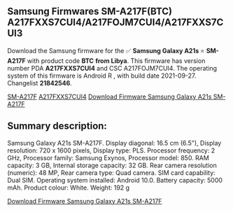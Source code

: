 <h2>Samsung Firmwares SM-A217F(BTC) A217FXXS7CUI4/A217FOJM7CUI4/A217FXXS7CUI3</h2>
Download the Samsung firmware for the ✅ <strong>Samsung Galaxy A21s </strong> ⭐ <strong>SM-A217F</strong> with product code <strong>BTC</strong> <strong> from Libya</strong>. This firmware has version number PDA <strong>A217FXXS7CUI4</strong> and CSC A217FOJM7CUI4. The operating system of this firmware is Android R , with build date 2021-09-27. Changelist <strong>21842546</strong>.


[SM-A217F](https://samfirm.shop/samsung/model/SM-A217F)
[A217FXXS7CUI4](https://samfirm.shop/samsung/pda/A217FXXS7CUI4)
[Download Firmware Samsung Galaxy A21s SM-A217F](https://samfirm.shop/samsung/firmware/460019)
<h2>Summary description:</h2>
<p>Samsung Galaxy A21s SM-A217F. Display diagonal: 16.5 cm (6.5"), Display resolution: 720 x 1600 pixels, Display type: PLS. Processor frequency: 2 GHz, Processor family: Samsung Exynos, Processor model: 850. RAM capacity: 3 GB, Internal storage capacity: 32 GB. Rear camera resolution (numeric): 48 MP, Rear camera type: Quad camera. SIM card capability: Dual SIM. Operating system installed: Android 10.0. Battery capacity: 5000 mAh. Product colour: White. Weight: 192 g</p>


[Download Firmware Samsung Galaxy A21s SM-A217F](https://samfirm.shop/samsung/firmware/460019)
